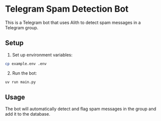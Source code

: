 # Telegram Spam Detection Bot

This is a Telegram bot that uses Alith to detect spam messages in a Telegram group.

## Setup

1. Set up environment variables:
```bash
cp example.env .env
```

2. Run the bot:
```bash
uv run main.py
```

## Usage

The bot will automatically detect and flag spam messages in the group and add it to the database.

